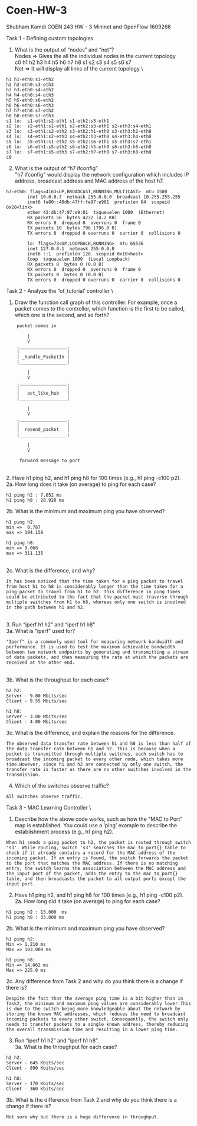 # Coen-HW-3

Shubham Kamdi 
COEN 243 HW - 3
Mininet and OpenFlow
1609266

Task 1 - Defining custom topologies

1. What is the output of “nodes” and “net”? 
\
Nodes => Gives the all the individual nodes in the current topology 
\
c0 h1 h2 h3 h4 h5 h6 h7 h8 s1 s2 s3 s4 s5 s6 s7
\
Net => It will display all links of the current topology
\
```
h1 h1-eth0:s3-eth2
h2 h2-eth0:s3-eth3
h3 h3-eth0:s4-eth2
h4 h4-eth0:s4-eth3
h5 h5-eth0:s6-eth2
h6 h6-eth0:s6-eth3
h7 h7-eth0:s7-eth2
h8 h8-eth0:s7-eth3
s1 lo:  s1-eth1:s2-eth1 s1-eth2:s5-eth1
s2 lo:  s2-eth1:s1-eth1 s2-eth2:s3-eth1 s2-eth3:s4-eth1
s3 lo:  s3-eth1:s2-eth2 s3-eth2:h1-eth0 s3-eth3:h2-eth0
s4 lo:  s4-eth1:s2-eth3 s4-eth2:h3-eth0 s4-eth3:h4-eth0
s5 lo:  s5-eth1:s1-eth2 s5-eth2:s6-eth1 s5-eth3:s7-eth1
s6 lo:  s6-eth1:s5-eth2 s6-eth2:h5-eth0 s6-eth3:h6-eth0
s7 lo:  s7-eth1:s5-eth3 s7-eth2:h7-eth0 s7-eth3:h8-eth0
c0
```
2. What is the output of “h7 ifconfig”
\
"h7 ifconfig" would display the network configuration which includes IP address, broadcast address and MAC address of the host h7.
```
h7-eth0: flags=4163<UP,BROADCAST,RUNNING,MULTICAST>  mtu 1500
        inet 10.0.0.7  netmask 255.0.0.0  broadcast 10.255.255.255
        inet6 fe80::40db:47ff:fe97:e981  prefixlen 64  scopeid 0x20<link>
        ether 42:db:47:97:e9:81  txqueuelen 1000  (Ethernet)
        RX packets 56  bytes 4232 (4.2 KB)
        RX errors 0  dropped 0  overruns 0  frame 0
        TX packets 10  bytes 796 (796.0 B)
        TX errors 0  dropped 0 overruns 0  carrier 0  collisions 0
        
        lo: flags=73<UP,LOOPBACK,RUNNING>  mtu 65536
        inet 127.0.0.1  netmask 255.0.0.0
        inet6 ::1  prefixlen 128  scopeid 0x10<host>
        loop  txqueuelen 1000  (Local Loopback)
        RX packets 0  bytes 0 (0.0 B)
        RX errors 0  dropped 0  overruns 0  frame 0
        TX packets 0  bytes 0 (0.0 B)
        TX errors 0  dropped 0 overruns 0  carrier 0  collisions 0
```

Task 2 - Analyze the “of_tutorial’ controller
\
1. Draw the function call graph of this controller. For example, once a packet comes to the
controller, which function is the first to be called, which one is the second, and so forth?

```
	packet comes in
	
        |
        V
	,__________________,
	|                  |
	| _handle_PacketIn |
	|__________________|
	
	    |
	    V
	,__________________,
	|                  |
	|   act_like_hub   |   
	|__________________|
	
	    |
	    V
	,__________________,
	|                  |
	|  resend_packet   |
	|__________________|
		
	    |
	    V

     forward message to port
```
\
2. Have h1 ping h2, and h1 ping h8 for 100 times (e.g., h1 ping -c100 p2).
\
2a. How long does it take (on average) to ping for each case?
```
h1 ping h2 : 7.052 ms
h1 ping h8 : 28.928 ms 
```
2b.  What is the minimum and maximum ping you have observed?
```
h1 ping h2:
min =>  0.787
max => 194.158

h1 ping h8:
min => 9.068 
max => 311.135
```
\
2c. What is the difference, and why?
```
It has been noticed that the time taken for a ping packet to travel from host h1 to h8 is considerably longer than the time taken for a ping packet to travel from h1 to h2. This difference in ping times could be attributed to the fact that the packet must traverse through multiple switches from h1 to h8, whereas only one switch is involved in the path between h1 and h2.
```
\
3. Run “iperf h1 h2” and “iperf h1 h8”
\
3a. What is “iperf” used for?
```
"Iperf" is a commonly used tool for measuring network bandwidth and performance. It is used to test the maximum achievable bandwidth between two network endpoints by generating and transmitting a stream of data packets, and then measuring the rate at which the packets are received at the other end.
```
\
3b. What is the throughput for each case?
```
h2 h2:
Server - 9.00 Mbits/sec 
Client - 9.55 Mbits/sec 

h1 h8:
Server - 3.00 Mbits/sec 
Client - 4.00 Mbits/sec 
```

3c. What is the difference, and explain the reasons for the difference. 
```
The observed data transfer rate between h1 and h8 is less than half of the data transfer rate between h1 and h2. This is because when a packet is transmitted through multiple switches, each switch has to broadcast the incoming packet to every other node, which takes more time.However, since h1 and h2 are connected by only one switch, the transfer rate is faster as there are no other switches involved in the transmission.
```
4. Which of the switches observe traffic? 
```
All switches observe traffic.
```

Task 3 - MAC Learning Controller
\
1. Describe how the above code works, such as how the "MAC to Port" map is established. You could use a ‘ping’ example to describe the establishment process (e.g., h1 ping h2). 
```
When h1 sends a ping packet to h2, the packet is routed through switch 's3'. While routing, switch 's3' searches the mac_to_port{} table to check if it already contains a record for the MAC address of the incoming packet. If an entry is found, the switch forwards the packet to the port that matches the MAC address. If there is no matching entry, the switch learns the association between the MAC address and the input port of the packet, adds the entry to the mac_to_port{} table, and then broadcasts the packet to all output ports except the input port.
```
2. Have h1 ping h2, and h1 ping h8 for 100 times (e.g., h1 ping -c100 p2). 
\
2a. How long did it take (on average) to ping for each case?
```
h1 ping h2 : 13.000  ms
h1 ping h8 : 33.000 ms
```
2b. What is the minimum and maximum ping you have observed? 
```
h1 ping h2:
Min => 1.210 ms
Max => 103.000 ms

h1 ping h8:
Min => 14.062 ms
Max => 225.0 ms
```
2c. Any difference from Task 2 and why do you think there is a change if there is?
```
Despite the fact that the average ping time is a bit higher than in Task2, the minimum and maximum ping values are considerably lower.This is due to the switch being more knowledgeable about the network by storing the known MAC addresses, which reduces the need to broadcast incoming packets to every other switch. Consequently, the switch only needs to transfer packets to a single known address, thereby reducing the overall transmission time and resulting in a lower ping time.
```
3. Run “iperf h1 h2” and “iperf h1 h8”.
\
3a. What is the throughput for each case?
```
h2 h2:
Server - 645 Kbits/sec
Client - 890 Kbits/sec

h1 h8:
Server - 170 Kbits/sec
Client - 360 Kbits/sec
```

3b. What is the difference from Task 2 and why do you think there is a change if there is?
```
Not sure why but there is a huge difference in throughput. 
```
